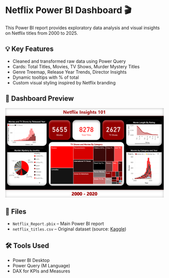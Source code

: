 # Netflix Power BI Dashboard 🎬

This Power BI report provides exploratory data analysis and visual insights on Netflix titles from 2000 to 2025.

## 💡 Key Features
- Cleaned and transformed raw data using Power Query
- Cards: Total Titles, Movies, TV Shows, Murder Mystery Titles
- Genre Treemap, Release Year Trends, Director Insights
- Dynamic tooltips with % of total
- Custom visual styling inspired by Netflix branding

## 📸 Dashboard Preview
![Dashboard Screenshot](Dashboard.png)

## 📁 Files
- `Netflix_Report.pbix` – Main Power BI report
- `netflix_titles.csv` – Original dataset (source: [Kaggle](https://www.kaggle.com/datasets/shivamb/netflix-shows))

## 🛠 Tools Used
- Power BI Desktop
- Power Query (M Language)
- DAX for KPIs and Measures
